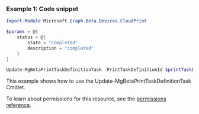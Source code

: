 ### Example 1: Code snippet

```powershell
Import-Module Microsoft.Graph.Beta.Devices.CloudPrint

$params = @{
	status = @{
		state = "completed"
		description = "completed"
	}
}

Update-MgBetaPrintTaskDefinitionTask -PrintTaskDefinitionId $printTaskDefinitionId -PrintTaskId $printTaskId -BodyParameter $params
```
This example shows how to use the Update-MgBetaPrintTaskDefinitionTask Cmdlet.
To learn about permissions for this resource, see the [permissions reference](/graph/permissions-reference).

